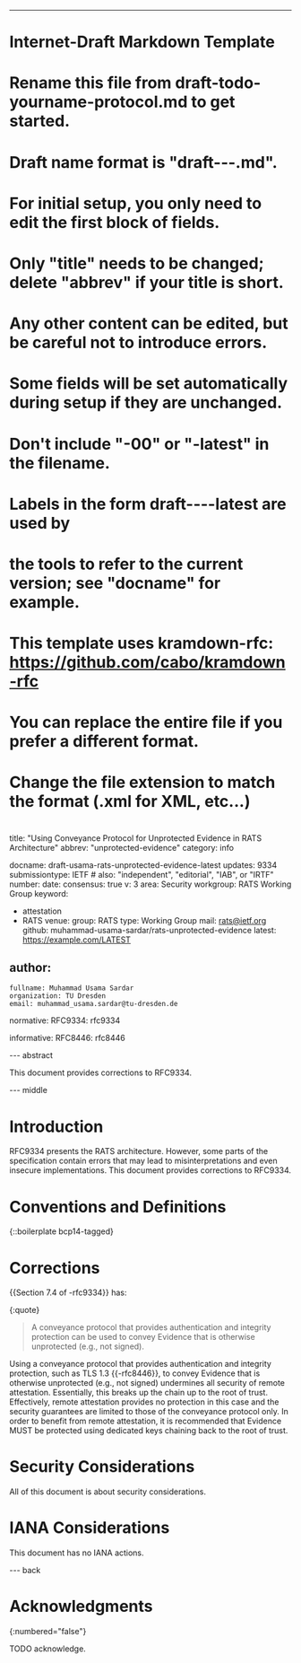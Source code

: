 ---
###
# Internet-Draft Markdown Template
#
# Rename this file from draft-todo-yourname-protocol.md to get started.
# Draft name format is "draft-<yourname>-<workgroup>-<name>.md".
#
# For initial setup, you only need to edit the first block of fields.
# Only "title" needs to be changed; delete "abbrev" if your title is short.
# Any other content can be edited, but be careful not to introduce errors.
# Some fields will be set automatically during setup if they are unchanged.
#
# Don't include "-00" or "-latest" in the filename.
# Labels in the form draft-<yourname>-<workgroup>-<name>-latest are used by
# the tools to refer to the current version; see "docname" for example.
#
# This template uses kramdown-rfc: https://github.com/cabo/kramdown-rfc
# You can replace the entire file if you prefer a different format.
# Change the file extension to match the format (.xml for XML, etc...)
#
###
title: "Using Conveyance Protocol for Unprotected Evidence in RATS Architecture"
abbrev: "unprotected-evidence"
category: info

docname: draft-usama-rats-unprotected-evidence-latest
updates: 9334
submissiontype: IETF  # also: "independent", "editorial", "IAB", or "IRTF"
number:
date:
consensus: true
v: 3
area: Security
workgroup: RATS Working Group
keyword:
 - attestation
 - RATS
venue:
  group: RATS
  type: Working Group
  mail: rats@ietf.org
  github: muhammad-usama-sardar/rats-unprotected-evidence
  latest: https://example.com/LATEST

author:
 -
    fullname: Muhammad Usama Sardar
    organization: TU Dresden
    email: muhammad_usama.sardar@tu-dresden.de

normative:
  RFC9334: rfc9334
  
informative:
  RFC8446: rfc8446

--- abstract

This document provides corrections to RFC9334. 


--- middle

# Introduction

RFC9334 presents the RATS architecture. 
However, some parts of the specification contain errors that may lead to misinterpretations and even insecure implementations. 
This document provides corrections to RFC9334. 


# Conventions and Definitions

{::boilerplate bcp14-tagged}

# Corrections
{{Section 7.4 of -rfc9334}} has:

{:quote}
>  A conveyance protocol that provides authentication and integrity protection can be used to convey Evidence that is otherwise unprotected (e.g., not signed).

Using a conveyance protocol that provides authentication and integrity protection, such as TLS 1.3 {{-rfc8446}}, to convey Evidence that is otherwise unprotected (e.g., not signed) undermines all security of remote attestation. Essentially, this breaks up the chain up to the root of trust. Effectively, remote attestation provides no protection in this case and the security guarantees are limited to those of the conveyance protocol only. In order to benefit from remote attestation, it is recommended that Evidence MUST be protected using dedicated keys chaining back to the root of trust.

# Security Considerations

All of this document is about security considerations.


# IANA Considerations

This document has no IANA actions.


--- back

# Acknowledgments
{:numbered="false"}

TODO acknowledge.
